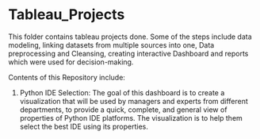 # Tableau_Projects
This folder contains tableau projects done. Some of the steps include data modeling, linking datasets from multiple sources into one, Data preprocessing and Cleansing, creating interactive Dashboard and reports which were used for decision-making.

Contents of this Repository include:
1. Python IDE Selection: The goal of this dashboard is to create a visualization that will be used by managers and experts from different departments, to provide a quick, complete, and general view of properties of Python IDE platforms. The visualization is to help them select the best IDE using its properties. 

